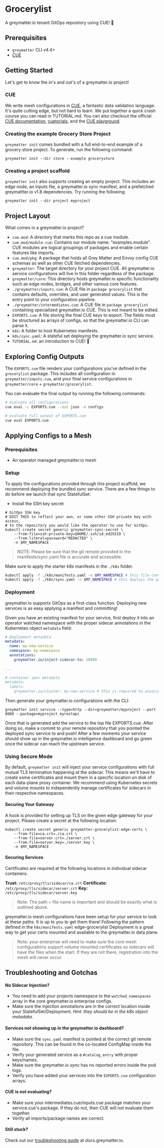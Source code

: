 
# Grocerylist

A greymatter.io tenant GitOps repository using CUE! :rocket:

## Prerequisites

* `greymatter` CLI v4.4+
* [CUE](https://cuelang.org/docs/install/)

## Getting Started

Let's get to know the in's and out's of a greymatter.io project!

### CUE

We write mesh configurations in [CUE](https://cuelang.org/), a fantastic data
validation language. It's quite cutting edge, but not hard to learn. We put
together a quick crash course you can read in TUTORIAL.md. You can also
checkout the official [CUE documentation](https://cuelang.org/docs/), [cuetorials](https://cuetorials.com/),
and the [CUE playground](https://cuelang.org/play/#cue@export@cue).

### Creating the example Grocery Store Project

`greymatter init` comes bundled with a full end-to-end example of a grocery store project. 
To generate, run the following command:
```
greymatter init --dir store --example grocerystore
```

### Creating a project scaffold

`greymatter init` also supports creating an empty project. This includes an edge node,
an inputs file, a greymatter.io sync manifest, and a prefetched greymattter.io v1.8 dependencies.
Try running the following:
```
greymatter init --dir project myproject
```

## Project Layout

What comes in a greymatter.io project?

* `cue.mod`: A directory that marks this repo as a cue module.
* `cue.mod/module.cue`: Contains our module name: "examples.module". CUE modules
are logical groupings of packages and enable certain features like imports.
* `cue.mod/pkg`: A package that holds all Grey Matter and Envoy config
CUE schemas as well as other CUE fetched dependencies.
* `greymatter`: The target directory for your project CUE. All greymatter.io service configurations 
will live in this folder regardless of the package.
* `greymatter/core`: This directory hosts greymatter.io specific functionality such as edge nodes, bridges,
and other various core features.
* `./greymatter/inputs.cue`: A CUE file in `package grocerylist` that contains
defaults, overrides, and user generated values. This is the entry point to your configuration pipeline.
* `./greymatter/intermediates.cue`: A CUE file in `package grocerylist` containing
specialized greymatter.io CUE. This is not meant to be edited.
* `EXPORTS.cue`: A file storing the final CUE keys to export. The fields must be
structured as arrays of configs, so that the greymatter.io CLI can parse it.
* `k8s`: A folder to host Kubernetes manifests.
* `k8s/sync.yaml`: A stateful set deploying the greymatter.io sync service.
* `TUTORIAL.md`: an introduction to CUE! :rocket:

  

## Exploring Config Outputs

The `EXPORTS.cue` file renders your configurations you've defined in the
`grocerylist` package. This includes all configuration in
`greymatter/inputs.cue`,  and your final service configurations in
`greymatter/core` + `greymatter/grocerylist`.

You can evaluate the final output by running the following commands:
```sh
# evaluate all configurations
cue eval -c EXPORTS.cue --out json -e configs

# evaluate full output of EXPORTS.cue
cue eval EXPORTS.cue
```

## Applying Configs to a Mesh

### Prerequisites

- An operator managed greymatter.io mesh

### Setup

To apply the configurations provided through this project scaffold,
we recommend deploying the bundled sync service. There are a few things
to do before we launch that sync StatefulSet:

- Install the SSH key secret
```
# GitOps SSH key
# EDIT THIS to reflect your own, or some other SSH private key with access,
# to the repository you would like the operator to use for GitOps.
kubectl create secret generic greymatter-sync-secret \
    --from-file=ssh-private-key=$HOME/.ssh/id_ed25519 \
    --from-literal=password="REDACTED" \
    -n $MY_NAMESPACE
```

> NOTE: Please be sure that the git remote provided in the manifests/sync.yaml file is accurate and accessible.

Make sure to apply the starter k8s manifests in the `./k8s` folder.

```bash
kubectl apply -f ./k8s/manifests.yaml -n $MY_NAMESPACE # this file contains your project edge
kubectl apply -f ./k8s/sync.yaml -n $MY_NAMESPACE # this deploys the greymatter.io sync service
```

### Deployment

greymatter.io supports GitOps as a first-class function. Deploying new services is as easy 
applying a manifest and committing!

Given you have an existing manifest for your service, first deploy it into an operator watched namespace
with the proper sidecar annotations in the Kubernetes object `metadata` field:
```yaml
# Deployment metadata
metadata:
  name: my-new-service
  namespace: my-namespace
  annotations:
    greymatter.io/inject-sidecar-to: 10809
  
...

# container spec metadata 
metadata:
  labels:
    greymatter.io/cluster: my-new-service # this is required to associate your service with the defined upstream in greymatter.
```

Then generate your greymatter.io configurations with the CLI:
```
greymatter init service --type=http --dir=greymatter/myproject --port 8080 --package=myproject myrestapi
```
Once that is generated add the service to the top file EXPORTS.cue.
After doing so, make a commit to your remote repository that you pointed the deployed sync service to and push! 
After a few moments your service should show up in the greymatter.io intelligence 
dashboard and go green once the sidecar can reach the upstream service.

### Using Secure Mode

By default, `greymatter init` will inject your service configurations with full mutual TLS termination happening at the sidecar. 
This means we'll have to create some certificates and mount them in a specific location on disk of each data-plane proxy container. 
We recommend using Kubernetes secrets and volume mounts to independently manage certificates for sidecars in their respective namespaces.

#### Securing Your Gateway
A hook is provided for setting up TLS on the given edge gateway for your project. Please create a secret at the following location:
```
kubectl create secret generic greymatter-grocerylist-edge-certs \
	--from-file=ca.crt=./ca.crt \
	--from-file=server.crt=./server.crt \
	--from-file=server.key=./server.key \
	-n $MY_NAMESPACE
```

#### Securing Services

Certificates are required at the following locations in individual sidecar containers:

__Trust:__  `/etc/proxy/tls/sidecar/ca.crt`
 __Certificate:__ `/etc/proxy/tls/sidecar/server.crt`
 __Key:__ `/etc/proxy/tls/sidecar/server.key`
> Note: The path + file name is important and should be exactly what is outlined above.
 
greymatter.io mesh configurations have been setup for your service to look at these paths. 
It is up to you to get them there! Following the pattern defined in the `k8s/manifests.yaml` edge-grocerylist Deployment 
is a great way to get your certs mounted and available to the greymatter.io data plane.

> Note: your enterprise will need to make sure the core mesh configurations support volume mounted certificates
> so sidecars will have the files when the start. If they are not there, registration into the mesh will never occur.

## Troubleshooting and Gotchas

#### No Sidecar Injection?

- You need to add your projects namespace to the `watched_namespaces` 
array in the core greymatter.io enterprise configs.
- Make sure the injection annotations are in the correct location inside your 
StatefulSet/Deployment. *Hint: they should be in the k8s object metadata.*

####  Services not showing up in the greymatter.io dashboard?

- Make sure the `sync.yaml` manifest is pointed at the correct git remote repository. This can be found in the co-located ConfigMap inside the file.
- Verify your generated service as a `#catalog_entry` with proper keys/names.
- Make sure the greymatter.io sync has no reported errors inside the pod logs.
- Verify you have added your services into the `EXPORTS.cue` configuration arrays.

#### CUE is not evaluating?

- Make sure your intermediates.cue/inputs.cue package matches your service.cue's package. If they do not, then CUE will not evaluate them together.
- Verify all imports/package names are correct.

#### Still stuck?

Check out our [troubleshooting guide](https://docs.greymatter.io/troubleshoot/errors/) at docs.greymatter.io. 
